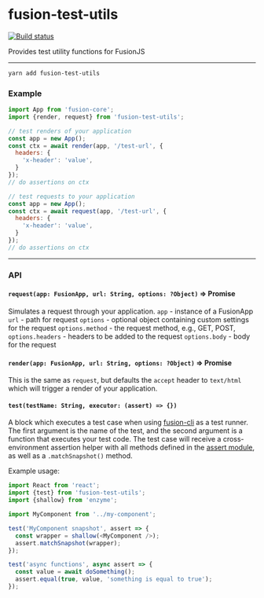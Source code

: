 # fusion-test-utils

[![Build status](https://badge.buildkite.com/830e5ff24d46977835ad18ae693019740e07413e091581905e.svg?branch=master)](https://buildkite.com/uberopensource/fusion-test-utils)

Provides test utility functions for FusionJS

---

```sh
yarn add fusion-test-utils
```

### Example

```js
import App from 'fusion-core';
import {render, request} from 'fusion-test-utils';

// test renders of your application
const app = new App();
const ctx = await render(app, '/test-url', {
  headers: {
    'x-header': 'value',
  }
});
// do assertions on ctx

// test requests to your application
const app = new App();
const ctx = await request(app, '/test-url', {
  headers: {
    'x-header': 'value',
  }
});
// do assertions on ctx
```

---

### API

#### `request(app: FusionApp, url: String, options: ?Object)` => Promise<ctx>

Simulates a request through your application.
`app` - instance of a FusionApp
`url` - path for request
`options` - optional object containing custom settings for the request
`options.method` - the request method, e.g., GET, POST,
`options.headers` - headers to be added to the request
`options.body` - body for the request

#### `render(app: FusionApp, url: String, options: ?Object)` => Promise<ctx>

This is the same as `request`, but defaults the `accept` header to `text/html` which will trigger a render of your application.

#### `test(testName: String, executor: (assert) => {})`

A block which executes a test case when using [fusion-cli](https://github.com/fusionjs/fusion-cli) as a test runner. The first argument is the name of the test, and the second argument is a function that executes your test code. The test case will receive a cross-environment assertion helper with all methods defined in the [assert module](https://nodejs.org/api/assert.html), as well as a `.matchSnapshot()` method.

Example usage:
```js
import React from 'react';
import {test} from 'fusion-test-utils';
import {shallow} from 'enzyme';

import MyComponent from '../my-component';

test('MyComponent snapshot', assert => {
  const wrapper = shallow(<MyComponent />);
  assert.matchSnapshot(wrapper);
});

test('async functions', async assert => {
  const value = await doSomething();
  assert.equal(true, value, 'something is equal to true');
});
```
